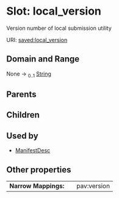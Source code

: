 
# Slot: local_version


Version number of local submission utility

URI: [saved:local_version](https://marine.gov.scot/metadata/saved/schema/local_version)


## Domain and Range

None &#8594;  <sub>0..1</sub> [String](types/String.md)

## Parents


## Children


## Used by

 * [ManifestDesc](ManifestDesc.md)

## Other properties

|  |  |  |
| --- | --- | --- |
| **Narrow Mappings:** | | pav:version |

